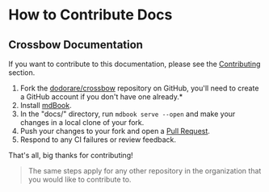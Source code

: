 # How to Contribute Docs

## Crossbow Documentation

If you want to contribute to this documentation, please see the [Contributing](contributing/docs.md) section.

1. Fork the [dodorare/crossbow](https://github.com/dodorare/crossbow) repository on GitHub, you'll need to create a GitHub account if you don't have one already.*
2. Install [mdBook](https://rust-lang.github.io/mdBook/guide/installation.html).
3. In the "docs/" directory, run `mdbook serve --open` and make your changes in a local clone of your fork.
4. Push your changes to your fork and open a [Pull Request](https://github.com/dodorare/crossbow/compare).
5. Respond to any CI failures or review feedback.

<!-- Remember to follow Crossbow's Code of Conduct, and thanks for contributing! -->

That's all, big thanks for contributing!

> The same steps apply for any other repository in the organization that you would like to contribute to.
